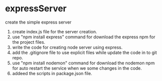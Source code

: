# expressServer
create the simple express server

1. create index.js file for the server creation.
2. use "npm install express" command for download the express npm for the project files.
3. write the code for creating node server using express.
4. add the .gitignore file to use explicit files while update the code in to git repo.
5. use "npm install nodemon" command for download the nodemon npm for auto restart the service when we some changes in the code.
6. addeed the scripts in package.json file.
